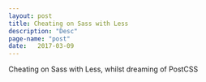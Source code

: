 ```yaml
---
layout: post
title: Cheating on Sass with Less
description: "Desc"
page-name: "post"
date:   2017-03-09
---
```


Cheating on Sass with Less, whilst dreaming of PostCSS
